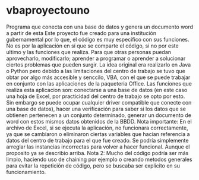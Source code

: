 # vbaproyectouno
Programa que conecta con una base de datos y genera un documento word a partir de esta
Este proyecto fue creado para una institución gubernamental por lo que, el código es muy especifico con sus funciones. No es por la aplicación en sí que se comparte el código, si no por este ultimo y las funciones que realiza. Para que otras personas puedan aprovecharlo, modificarlo; aprender a programar o aprender a solucionar ciertos problemas que pueden surgir.
La idea original era realizarlo en Java o Python pero debido a las limitaciones del centro de trabajo se tuvo que obtar por algo más accesible y senccilo, VBA, con el que se puede trabajar en conjunto con las aplicaciones de la paqueteria Office.
Las funciones que realiza esta aplicacion son: conectarse a una base de datos (en este caso una hoja de Excel, por practicidad del centro de trabajo se opto por esto. Sin embargo se puede ocupar cualquier driver compatible que conecte con una base de datos), hacer una verificación para saber si los datos que se obtienen pertenecen a un conjunto determinado, generar un documento de word con estos mismos datos obtenidos de la BBDD.
Nota importante: En el archivo de Excel, si se ejecuta la aplicación, no funcionara correctamente, ya que se cambiaron o eliminaron ciertas variables que hacian referencia a datos del centro de trabajo para el que fue creado. Se podría simplemente arreglar las instancias incorrectas para volver a hacer funcional. Aunque el proposito ya se describio arriba.
Nota 2: Mucho del código podría ser más limpio, haciendo uso de chaining por ejemplo o creando metodos generales para evitar la repetición de código, pero se buscaba ser explicito en su funcionamiento.
